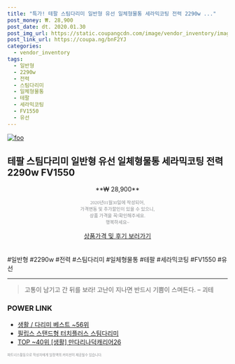 ```yaml
--- 
title: "특가! 테팔 스팀다리미 일반형 유선 일체형물통 세라믹코팅 전력 2290w ..." 
post_money: ₩. 28,900 
post_date: dt. 2020.01.30 
post_img_url: https://static.coupangcdn.com/image/vendor_inventory/images/2018/06/01/17/9/88454b64-6e23-4239-ba49-eabdf2ebe35a.jpg 
post_link_url: https://coupa.ng/bnF2YJ 
categories: 
  - vendor_inventory 
tags: 
  - 일반형 
  - 2290w 
  - 전력 
  - 스팀다리미 
  - 일체형물통 
  - 테팔 
  - 세라믹코팅 
  - FV1550 
  - 유선 
--- 
```

[![foo](https://static.coupangcdn.com/image/vendor_inventory/images/2018/06/01/17/9/88454b64-6e23-4239-ba49-eabdf2ebe35a.jpg)](https://coupa.ng/bnF2YJ) 

## 테팔 스팀다리미 일반형 유선 일체형물통 세라믹코팅 전력 2290w FV1550 
<p style="text-align: center;">**₩ 28,900**</p> 
<p style="text-align: center;"><span style="color: #898c8f; font-family: Georgia,Times,serif; font-size: 0.75em;">2020년01월30일에 작성되어, <br>가격변동 및 추가할인이 있을 수 있으니,<br> 상품 가격을 꼭!확인해주세요.<br>행복하세요~</span> 
</p>	 
<div markdown="0" style="text-align: center;"><a href="https://coupa.ng/bnF2YJ" class="btn btn--success">상품가격 및 후기 보러가기</a></div> 
<br><br> 
  #일반형 #2290w #전력 #스팀다리미 #일체형물통 #테팔 #세라믹코팅 #FV1550 #유선 
<hr> 

> 고통이 남기고 간 뒤를 보라! 고난이 지나면 반드시 기쁨이 스며든다. – 괴테 


### POWER LINK

* <a href="https://blog.naver.com/santokki14/221789588332" target="_blank">생활 / 다리미 베스트 ~56위</a>
* <a href="https://blog.naver.com/sakai111/221783221014" target="_blank">필립스 스탠드형 터치플러스 스팀다리미</a>
* <a href="https://blog.naver.com/fasyy4321/221777279829" target="_blank"> TOP ~40위 [생활] 만다리나덕캐리어26</a>

<span style="color: #898c8f; font-family: Georgia,Times,serif; font-size: 0.55em;">파트너스활동으로 작성자에게 일정액의 커미션이 제공될수 있습니다.</span> 

